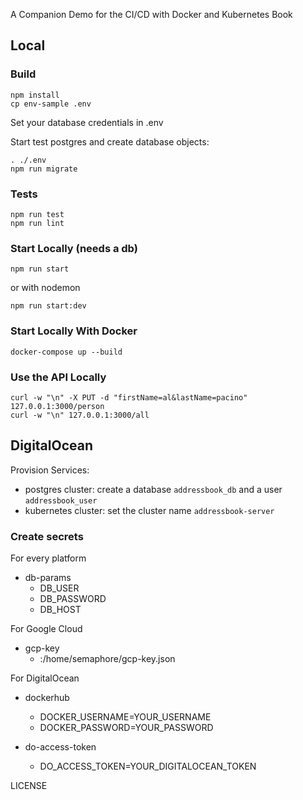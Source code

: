 A Companion Demo for the CI/CD with Docker and Kubernetes Book

## Local

### Build

    npm install
    cp env-sample .env

Set your database credentials in .env

Start test postgres and create database objects:

    . ./.env
    npm run migrate

### Tests

    npm run test
    npm run lint

### Start Locally (needs a db)

    npm run start

or with nodemon

    npm run start:dev

### Start Locally With Docker

    docker-compose up --build

### Use the API Locally

    curl -w "\n" -X PUT -d "firstName=al&lastName=pacino" 127.0.0.1:3000/person
    curl -w "\n" 127.0.0.1:3000/all

## DigitalOcean

Provision Services:
 - postgres cluster: create a database `addressbook_db` and a user `addressbook_user`
 - kubernetes cluster: set the cluster name `addressbook-server`

### Create secrets

For every platform

- db-params
    - DB_USER
    - DB_PASSWORD
    - DB_HOST

For Google Cloud

- gcp-key
    - <json file>:/home/semaphore/gcp-key.json

For DigitalOcean

- dockerhub
  - DOCKER_USERNAME=YOUR_USERNAME
  - DOCKER_PASSWORD=YOUR_PASSWORD

- do-access-token
  - DO_ACCESS_TOKEN=YOUR_DIGITALOCEAN_TOKEN



LICENSE
